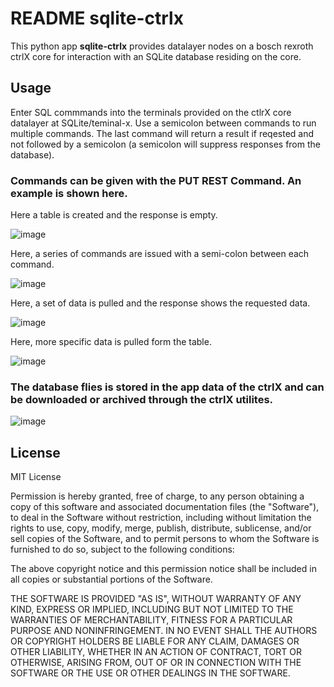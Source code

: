 # README sqlite-ctrlx

This python app __sqlite-ctrlx__ provides datalayer nodes on a bosch rexroth ctrlX core for interaction with an SQLite database residing on the core.

## Usage

Enter SQL commmands into the terminals provided on the ctlrX core datalayer at SQLite/teminal-x. Use a semicolon between commands to run multiple commands. 
The last command will return a result if reqested and not followed by a semicolon (a semicolon will suppress responses from the database).


### Commands can be given with the PUT REST Command. An example is shown here.

Here a table is created and the response is empty.

![image](https://user-images.githubusercontent.com/89591244/183098877-95282298-6fdb-478c-9d32-fe16f0ba7b78.png)



Here, a series of commands are issued with a semi-colon between each command.

![image](https://user-images.githubusercontent.com/89591244/183099242-34b6cc5a-9628-42e5-8b51-7e41d4f85c35.png)



Here, a set of data is pulled and the response shows the requested data.

![image](https://user-images.githubusercontent.com/89591244/183099326-3b06c7f7-9108-439d-bd87-60321c1bcaeb.png)



Here, more specific data is pulled form the table. 

![image](https://user-images.githubusercontent.com/89591244/183099430-86ee8857-babb-4ae8-acac-9be2e75c2d49.png)



### The database flies is stored in the app data of the ctrlX and can be downloaded or archived through the ctrlX utilites. 

![image](https://user-images.githubusercontent.com/89591244/182950447-2146e82b-c539-4843-b8c0-f3a72ab69b7d.png)



## License

MIT License

Permission is hereby granted, free of charge, to any person obtaining a copy
of this software and associated documentation files (the "Software"), to deal
in the Software without restriction, including without limitation the rights
to use, copy, modify, merge, publish, distribute, sublicense, and/or sell
copies of the Software, and to permit persons to whom the Software is
furnished to do so, subject to the following conditions:

The above copyright notice and this permission notice shall be included in all
copies or substantial portions of the Software.

THE SOFTWARE IS PROVIDED "AS IS", WITHOUT WARRANTY OF ANY KIND, EXPRESS OR
IMPLIED, INCLUDING BUT NOT LIMITED TO THE WARRANTIES OF MERCHANTABILITY,
FITNESS FOR A PARTICULAR PURPOSE AND NONINFRINGEMENT. IN NO EVENT SHALL THE
AUTHORS OR COPYRIGHT HOLDERS BE LIABLE FOR ANY CLAIM, DAMAGES OR OTHER
LIABILITY, WHETHER IN AN ACTION OF CONTRACT, TORT OR OTHERWISE, ARISING FROM,
OUT OF OR IN CONNECTION WITH THE SOFTWARE OR THE USE OR OTHER DEALINGS IN THE
SOFTWARE.
